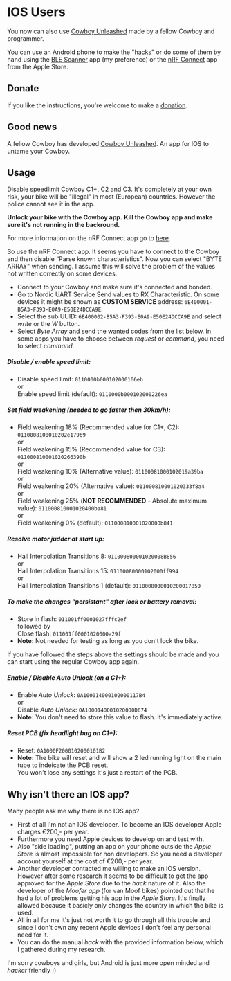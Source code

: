 # IOS Users

You now can also use [Cowboy Unleashed](https://github.com/mmmago/cowboyunleashed) made by a fellow Cowboy and programmer. 

You can use an Android phone to make the "hacks" or do some of them by hand using the [BLE Scanner](https://apps.apple.com/nl/app/ble-scanner-4-0/id1221763603 "BLE Scanner") app (my preference) or the [nRF Connect](https://apps.apple.com/nl/app/nrf-connect-bluetooth-app/id1054362403 "nRF Connect") app from the Apple Store.


## Donate
If you like the instructions, you're welcome to make a [donation](https://github.com/Imaginous/Cowboy_Untamed/blob/main/README.md#donate). 

## Good news
A fellow Cowboy has developed [Cowboy Unleashed](https://github.com/mmmago/cowboyunleashed). An app for IOS to untame your Cowboy. 

## Usage
Disable speedlimit Cowboy C1+, C2 and C3.
It's completely at your own risk, your bike will be "illegal" in most (European) countries. However the police cannot see it in the app.

**Unlock your bike with the Cowboy app.**
**Kill the Cowboy app and make sure it's not running in the backround.**

For more information on the nRF Connect app go to [here](https://devzone.nordicsemi.com/f/nordic-q-a/22523/writing-hex-values-to-characteristics-using-nrf-connect "here").

So use the nRF Connect app. It seems you have to connect to the Cowboy and then disable “Parse known characteristics". Now you can select "BYTE ARRAY" when sending. I assume this will solve the problem of the values not written correctly on some devices.
- Connect to your Cowboy and make sure it's connected and bonded.
- Go to Nordic UART Service Send values to RX Characteristic.
On some devices it might be shown as **CUSTOM SERVICE** address: `6E400001-B5A3-F393-E0A9-E50E24DCCA9E`.
- Select the sub UUID: `6E400002-B5A3-F393-E0A9-E50E24DCCA9E` and select *write* or the *W* button.
- Select *Byte Array* and send the wanted codes from the list below. In some apps you have to choose between *request* or *command*, you need to select *command*.

##### Disable / enable speed limit:
- Disable speed limit: `0110000b000102000166eb`
<br>or<br>
Enable speed limit (default): `0110000b000102000226ea`

##### Set field weakening (needed to go faster then 30km/h):
- Field weakening 18% (Recommended value for C1+, C2): `0110008100010202e17969`
<br>or<br>
Field weakening 15% (Recommended value for C3): `011000810001020266390b`
<br>or<br>
Field weakening 10% (Alternative value): `01100081000102019a39ba`
<br>or<br>
Field weakening 20% (Alternative value): `011000810001020333f8a4`
<br>or<br>
Field weakening 25% (**NOT RECOMMENDED** - Absolute maximum value): `011000810001020400ba81`
<br>or<br>
Field weakening 0% (default): `011000810001020000b841`

##### Resolve motor judder at start up:
- Hall Interpolation Transitions 8: `011000800001020008B856`
<br>or<br>
Hall Interpolation Transitions 15: `01100080000102000ff994`
<br>or<br>
Hall Interpolation Transitions 1 (default): `0110008000010200017850`

##### To make the changes "persistant" after lock or battery removal:
- Store in flash: `011001ff0001027fffc2ef`<br>followed by<br>
Close flash: `011001ff0001020000a29f`
- **Note:** Not needed for testing as long as you don't lock the bike.

If you have followed the steps above the settings should be made and you can start using the regular Cowboy app again.

##### Enable / Disable *Auto Unlock* (on a C1+):
- Enable *Auto Unlock*: `0A100014000102000117B4`
<br>or<br>
Disable *Auto Unlock*: `0A1000140001020000D674`
- **Note:** You don't need to store this value to flash. It's immediately active.


##### Reset PCB (fix headlight bug on C1+):
- Reset: `0A1000F2000102000101B2`
- **Note:** The bike will reset and will show a 2 led running light on the main tube to indeicate the PCB reset.<br>You won't lose any settings it's just a restart of the PCB.

## Why isn't there an IOS app?
Many people ask me why there is no IOS app?
- First of all I'm not an IOS developer. To become an IOS developer Apple charges €200,- per year.
- Furthermore you need Apple devices to develop on and test with.
- Also "side loading", putting an app on your phone outside the *Apple Store* is almost impossible for non developers. So you need a developer account yourself at the cost of €200,- per year.
- Another developer contacted me willing to make an IOS version. However after some research it seems to be difficult to get the app approved for the *Apple Store* due to the *hack* nature of it. Also the developer of the *Moofer app* (for van Moof bikes) pointed out that he had a lot of problems getting his app in the *Apple Store*. It's finally allowed because it basicly only changes the country in which the bike is used.
- All in all for me it's just not worth it to go through all this trouble and since I don't own any recent Apple devices I don't feel any personal need for it.
- You can do the manual *hack* with the provided information below, which I gathered during my research.

I'm sorry cowboys and girls, but Android is just more open minded and *hacker* friendly ;)


